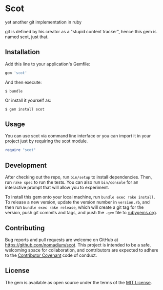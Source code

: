# Scot

yet another git implementation in ruby

git is defined by his creator as a "stupid content tracker", hence this gem is named scot, just that.

## Installation

Add this line to your application's Gemfile:

```ruby
gem 'scot'
```

And then execute:

    $ bundle

Or install it yourself as:

    $ gem install scot

## Usage

You can use scot via command line interface or you can import it in your project just by requiring the scot module.

```ruby
require "scot"
```

## Development

After checking out the repo, run `bin/setup` to install dependencies. Then, run `rake spec` to run the tests. You can also run `bin/console` for an interactive prompt that will allow you to experiment.

To install this gem onto your local machine, run `bundle exec rake install`. To release a new version, update the version number in `version.rb`, and then run `bundle exec rake release`, which will create a git tag for the version, push git commits and tags, and push the `.gem` file to [rubygems.org](https://rubygems.org).

## Contributing

Bug reports and pull requests are welcome on GitHub at https://github.com/nomadium/scot. This project is intended to be a safe, welcoming space for collaboration, and contributors are expected to adhere to the [Contributor Covenant](http://contributor-covenant.org) code of conduct.


## License

The gem is available as open source under the terms of the [MIT License](http://opensource.org/licenses/MIT).


